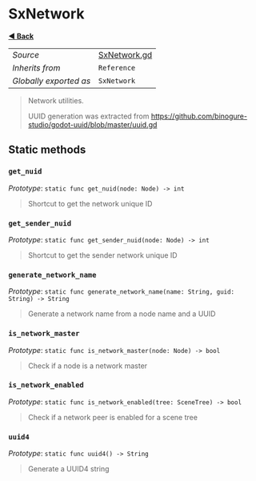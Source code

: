 # SxNetwork

**[◀️ Back](../readme.md)**

|    |     |
|----|-----|
|*Source*|[SxNetwork.gd](../../extensions/SxNetwork.gd)|
|*Inherits from*|`Reference`|
|*Globally exported as*|`SxNetwork`|

> Network utilities.  
>   
> UUID generation was extracted from https://github.com/binogure-studio/godot-uuid/blob/master/uuid.gd  
## Static methods

### `get_nuid`

*Prototype*: `static func get_nuid(node: Node) -> int`

> Shortcut to get the network unique ID  
### `get_sender_nuid`

*Prototype*: `static func get_sender_nuid(node: Node) -> int`

> Shortcut to get the sender network unique ID  
### `generate_network_name`

*Prototype*: `static func generate_network_name(name: String, guid: String) -> String`

> Generate a network name from a node name and a UUID  
### `is_network_master`

*Prototype*: `static func is_network_master(node: Node) -> bool`

> Check if a node is a network master  
### `is_network_enabled`

*Prototype*: `static func is_network_enabled(tree: SceneTree) -> bool`

> Check if a network peer is enabled for a scene tree  
### `uuid4`

*Prototype*: `static func uuid4() -> String`

> Generate a UUID4 string  
